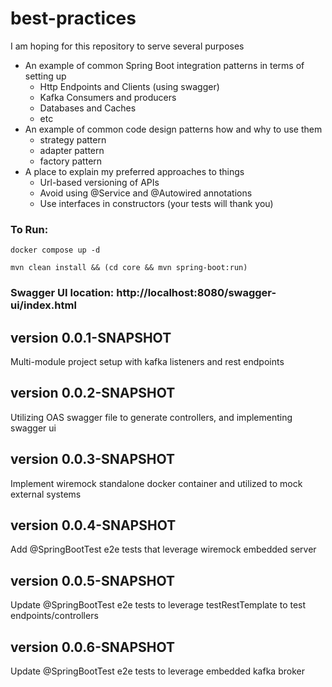 # best-practices
I am hoping for this repository to serve several purposes
* An example of common Spring Boot integration patterns in terms of setting up 
  * Http Endpoints and Clients (using swagger)
  * Kafka Consumers and producers
  * Databases and Caches
  * etc
* An example of common code design patterns how and why to use them
  * strategy pattern
  * adapter pattern
  * factory pattern
* A place to explain my preferred approaches to things
  * Url-based versioning of APIs
  * Avoid using @Service and @Autowired annotations
  * Use interfaces in constructors (your tests will thank you)

### To Run:

`docker compose up -d`

`mvn clean install && (cd core && mvn spring-boot:run)`

### Swagger UI location: http://localhost:8080/swagger-ui/index.html

## version 0.0.1-SNAPSHOT
Multi-module project setup with kafka listeners and rest endpoints

## version 0.0.2-SNAPSHOT
Utilizing OAS swagger file to generate controllers, and implementing swagger ui

## version 0.0.3-SNAPSHOT
Implement wiremock standalone docker container and utilized to mock external systems

## version 0.0.4-SNAPSHOT
Add @SpringBootTest e2e tests that leverage wiremock embedded server

## version 0.0.5-SNAPSHOT
Update @SpringBootTest e2e tests to leverage testRestTemplate to test endpoints/controllers

## version 0.0.6-SNAPSHOT
Update @SpringBootTest e2e tests to leverage embedded kafka broker
